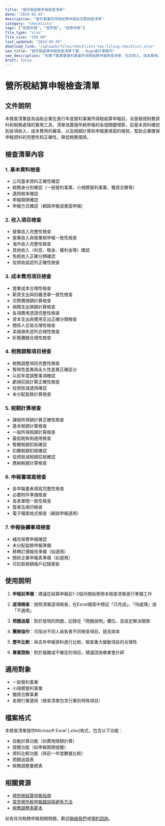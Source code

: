 ```yaml
---
title: "營所稅結算申報檢查清單"
date: "2024-05-05"
description: "營利事業所得稅結算申報前完整檢查清單"
category: "checklists"
tags: ["稅務申報", "營所稅", "結算申報"]
file_type: "xlsx"
file_size: "350 KB"
last_updated: "2024-05-05"
download_link: "/uploads/files/checklists-tax-filing-checklist.xlsx"
seo_title: "營所稅結算申報檢查清單下載 - Hugo會計事務所"
seo_description: "免費下載專業營利事業所得稅結算申報檢查清單，包含收入、成本費用、稅額計算等全面檢查項目，確保申報準確無誤。立即下載 https://hugo-accounting.com/downloads/checklists/tax-filing-checklist/"
draft: false
---
```


# 營所稅結算申報檢查清單

## 文件說明

本檢查清單是為協助企業在進行年度營利事業所得稅結算申報前，全面檢視財務資料和稅務處理的實用工具。清單涵蓋營所稅申報的各個關鍵環節，從基本資料確認到各項收入、成本費用的審查，以及稅額計算和申報書填寫的檢核，幫助企業確保申報資料的完整性和正確性，降低稅務風險。

## 檢查清單內容

### 1. 基本資料檢查

- 公司基本資料正確性確認
- 稅務身分別確認（一般營利事業、小規模營利事業、獨資合夥等）
- 適用稅率確認
- 申報期限確認
- 申報方式確認（網路申報或書面申報）

### 2. 收入項目檢查

- 營業收入完整性檢查
- 營業收入與營業稅申報一致性檢查
- 海外收入完整性檢查
- 其他收入（利息、租金、權利金等）確認
- 免稅收入正確分類確認
- 投資收益認列正確性檢查

### 3. 成本費用項目檢查

- 營業成本合理性檢查
- 薪資支出與扣繳憑單一致性檢查
- 交際費限額計算檢查
- 捐贈支出限額計算檢查
- 各項費用憑證完整性檢查
- 資本支出與費用支出正確分類檢查
- 關係人交易合理性檢查
- 呆帳損失認列合規性檢查
- 折舊攤銷合規性檢查

### 4. 稅務調整項目檢查

- 稅務調整項目完整性檢查
- 暫時性差異與永久性差異正確區分
- 以前年度調整事項確認
- 虧損扣抵計算正確性檢查
- 投資抵減適用確認
- 未分配盈餘計算檢查

### 5. 稅額計算檢查

- 課稅所得額計算正確性檢查
- 基本稅額計算檢查
- 一般所得稅額計算檢查
- 最低稅負制適用檢查
- 暫繳稅額扣抵確認
- 扣繳稅額扣抵確認
- 投資抵減稅額扣抵確認
- 應納稅額計算檢查

### 6. 申報書填寫檢查

- 各申報書表填寫完整性檢查
- 必要附件準備檢查
- 各表單間一致性檢查
- 簽章及用印檢查
- 電子檔案格式檢查（網路申報適用）

### 7. 申報後續事項檢查

- 補充保費申報確認
- 未分配盈餘申報準備
- 移轉訂價報告準備（如適用）
- 關係企業申報表準備（如適用）
- 可扣抵稅額帳戶記錄更新

## 使用說明

1. **申報前準備**：建議在結算申報前1-2個月開始使用本檢查清單進行準備工作

2. **逐項檢查**：按照清單逐項檢查，在Excel檔案中標記「已完成」、「待處理」或「不適用」

3. **問題追蹤**：對於發現的問題，記錄在「問題說明」欄位，並設定解決期限

4. **團隊協作**：可指派不同人員負責不同檢查項目，提高效率

5. **歷年比較**：與去年申報資料進行比較，檢查重大變動項目的合理性

6. **專業諮詢**：對於複雜或不確定的項目，建議諮詢專業會計師

## 適用對象

- 一般營利事業
- 小規模營利事業
- 獨資合夥事業
- 各類行業適用（檢查清單包含行業別特殊項目）

## 檔案格式

本檢查清單提供Microsoft Excel (.xlsx)格式，包含以下功能：

- 自動計算功能（如費用限額計算）
- 提醒功能（如申報期限提醒）
- 資料比較功能（與前一年度數據比較）
- 問題追蹤表
- 稅務調整彙總表

## 相關資源

- [營所稅結算申報指南](/articles/tax-planning/corporate-tax-filing/)
- [常見營所稅申報錯誤與避免方法](/articles/tax-planning/common-tax-mistakes/)
- [稅務調整表範本](/downloads/templates/tax-adjustment-form/)

如有任何稅務申報相關問題，歡迎[聯絡我們](/contact/)或[預約諮詢](/appointment/)。
